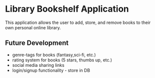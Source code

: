 # Library Bookshelf Application

This application allows the user to add, store, and remove books to their own personal online library.

## Future Development

- genre-tags for books (fantasy,sci-fi, etc.)
- rating system for books (5 stars, thumbs up, etc.)
- social media sharing links
- login/signup functionality - store in DB

